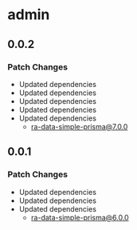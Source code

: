 # admin

## 0.0.2

### Patch Changes

- Updated dependencies
- Updated dependencies
- Updated dependencies
- Updated dependencies
- Updated dependencies
  - ra-data-simple-prisma@7.0.0

## 0.0.1

### Patch Changes

- Updated dependencies
- Updated dependencies
- Updated dependencies
  - ra-data-simple-prisma@6.0.0
